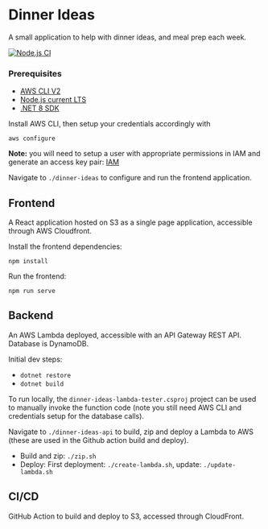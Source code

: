 # Dinner Ideas
A small application to help with dinner ideas, and meal prep each week.

[![Node.js CI](https://github.com/shaun-hutch/dinner-ideas/actions/workflows/action.yaml/badge.svg)](https://github.com/shaun-hutch/dinner-ideas/actions/workflows/action.yaml)

### Prerequisites
- [AWS CLI V2](https://docs.aws.amazon.com/cli/latest/userguide/getting-started-install.html)
- [Node.js current LTS](https://nodejs.org/en)
- [.NET 8 SDK](https://dotnet.microsoft.com/en-us/download/dotnet/8.0)

Install AWS CLI, then setup your credentials accordingly with 

`aws configure`

**Note:** you will need to setup a user with appropriate permissions in IAM and generate an access key pair:
[IAM](https://us-east-1.console.aws.amazon.com/iamv2/home?region=us-west-1#/users)

Navigate to `./dinner-ideas` to configure and run the frontend application.

## Frontend
A React application hosted on S3 as a single page application, accessible through AWS Cloudfront. 

Install the frontend dependencies:

`npm install`

Run the frontend:

`npm run serve`

## Backend

An AWS Lambda deployed, accessible with an API Gateway REST API. Database is DynamoDB.

Initial dev steps:
- `dotnet restore`
- `dotnet build`

To run locally, the `dinner-ideas-lambda-tester.csproj` project can be used to manually invoke the function code (note you still need AWS CLI and credentials setup for the database calls).

Navigate to `./dinner-ideas-api` to build, zip and deploy a Lambda to AWS (these are used in the Github action build and deploy).
- Build and zip: `./zip.sh`
- Deploy: First deployment: `./create-lambda.sh`, update: `./update-lambda.sh` 

## CI/CD

GitHub Action to build and deploy to S3, accessed through CloudFront.
